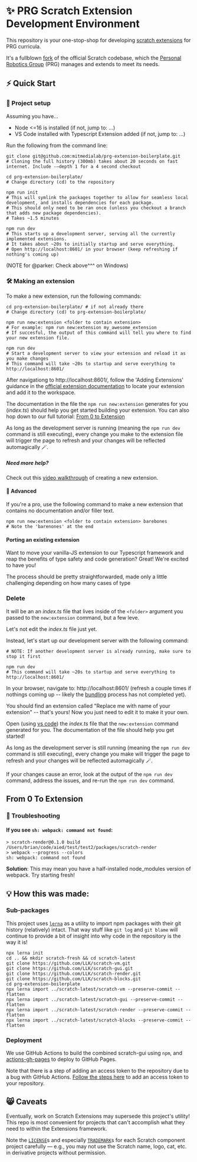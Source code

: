 # ✨ PRG Scratch Extension Development Environment

This repository is your one-stop-shop for developing [scratch extensions](https://en.scratch-wiki.info/wiki/Extension) for PRG curricula.

It's a fullblown [fork](https://en.wikipedia.org/wiki/Fork_(software_development)) of the official Scratch codebase, which the [Personal Robotics Group](https://robots.media.mit.edu/) (PRG) manages and extends to meet its needs. 

## ⚡ Quick Start

### 🚧 Project setup

Assuming you have...
- Node <=16 is installed (if not, jump to: ...)
- VS Code installed with Typescript Extension added (if not, jump to: ...)

Run the following from the command line:

```shell script
git clone git@github.com:mitmedialab/prg-extension-boilerplate.git
# Cloning the full history (300mb) takes about 20 seconds on fast internet. Include -–depth 1 for a 4 second checkout

cd prg-extension-boilerplate/
# Change directory (cd) to the repository

npm run init
# This will symlink the packages together to allow for seamless local development, and installs dependencies for each package. 
# This should only need to be ran once (unless you checkout a branch that adds new package dependencies).
# Takes ~1.5 minutes

npm run dev
# This starts up a development server, serving all the currently implemented extensions.
# It takes about ~20s to initially startup and serve everything.
# Open http://localhost:8601/ in your browser (keep refreshing if nothing's coming up)
```

(NOTE for @parker: Check above^^^ on Windows)

### 🛠️ Making an extension

To make a new extension, run the following commands:

```shell script
cd prg-extension-boilerplate/ # if not already there
# Change directory (cd) to prg-extension-boilerplate/ 

npm run new:extension <folder to contain extension>
# For example: npm run new:extension my_awesome_extension
# If succesful, the output of this command will tell you where to find your new extension file.

npm run dev
# Start a development server to view your extension and reload it as you make changes
# This command will take ~20s to startup and serve everything to http://localhost:8601/
```

After navigationg to http://localhost:8601/, follow the 'Adding Extensions' guidance in the [official extension documentation](https://en.scratch-wiki.info/wiki/Extension) to locate your extension and add it to the workspace. 

The documentation in the file the `npm run new:extension` generates for you (*index.ts*) should help you get started building your extension. You can also hop down to our full tutorial: [From 0 to Extension](#from-0-to-extension)

As long as the development server is running (meaning the `npm run dev` command is still executing), every change you make to the extension file will trigger the page to refresh and your changes will be reflected automagically 🪄. 

##### Need more help? 

Check out this [video walkthrough]() of creating a new extension.

#### 🥋 Advanced

If you're a pro, use the following command to make a new extension that contains no documentation and/or filler text. 

```shell script
npm run new:extension <folder to contain extension> barebones 
# Note the 'barenones' at the end
```

#### Porting an existing extension

Want to move your vanilla-JS extension to our Typescript framework and reap the benefits of type safety and code generation? Great! We're excited to have you!

The process should be pretty straightforwarded, made only a little challenging depending on how many cases of type

### Delete 

It will be an an *index.ts* file that lives inside of the `<folder>` argument you passed to the `new:extension` command, but a few leve.

Let's not edit the *index.ts* file just yet. 

Instead, let's start up our development server with the following command:

```shell script
# NOTE: If another development server is already running, make sure to stop it first

npm run dev
# This command will take ~20s to startup and serve everything to http://localhost:8601/
```


In your browser, navigate to: http://localhost:8601/ (refresh a couple times if nothings coming up -- likely the [bundling](https://www.freecodecamp.org/news/javascript-modules-part-2-module-bundling-5020383cf306/#:~:text=What%20is%20module%20bundling) process has not completed yet).

You should find an extension called "Replace me with name of your extension" -- that's yours! Now you just need to edit it to make it your own. 

Open (using [vs code]()) the *index.ts* file that the `new:extension` command generated for you. The documentation of the file should help you get started! 

As long as the development server is still running (meaning the `npm run dev` command is still executing), every change you make will trigger the page to refresh and your changes will be reflected automagically 🪄. 

If your changes cause an error, look at the output of the `npm run dev` command, address the issues, and re-run the `npm run dev` command.

## From 0 To Extension

### 🤔 Troubleshooting

#### If you see `sh: webpack: command not found`:

```shell script
> scratch-render@0.1.0 build /Users/brian/code/aied/test/test2/packages/scratch-render
> webpack --progress --colors
sh: webpack: command not found
```

**Solution**: This may mean you have a half-installed node_modules version of webpack. Try starting fresh!

## 💡 How this was made:

### Sub-packages

This project uses [`lerna`](https://github.com/lerna/lerna) as a utility to import npm packages with their git history (relatively) intact. That way stuff like `git log` and `git blame` will continue to provide a bit of insight into why code in the repository is the way it is! 

```shell script
npx lerna init
cd .. && mkdir scratch-fresh && cd scratch-latest
git clone https://github.com/LLK/scratch-vm.git
git clone https://github.com/LLK/scratch-gui.git
git clone https://github.com/LLK/scratch-render.git
git clone https://github.com/LLK/scratch-blocks.git
cd prg-extension-boilerplate
npx lerna import ../scratch-latest/scratch-vm --preserve-commit --flatten 
npx lerna import ../scratch-latest/scratch-gui --preserve-commit --flatten 
npx lerna import ../scratch-latest/scratch-render --preserve-commit --flatten 
npx lerna import ../scratch-latest/scratch-blocks --preserve-commit --flatten 
```

### Deployment

We use GitHub Actions to build the combined scratch-gui using `npm`, and [actions-gh-pages](https://github.com/peaceiris/actions-gh-pages) to deploy to GitHub Pages.

Note that there is a step of adding an access token to the repository due to a bug with GitHub Actions. [Follow the steps here](https://github.com/marketplace/actions/deploy-to-github-pages#configuration-) to add an access token to your repository.

## 😸 Caveats

Eventually, work on Scratch Extensions may supersede this project's utility! This repo is most convenient for projects that can't accomplish what they need to within the Extensions framework.

Note the [`LICENSE`](packages/scratch-gui/LICENSE)s and especially [`TRADEMARK`](packages/scratch-gui/TRADEMARK)s for each Scratch component project carefully — e.g., you may not use the Scratch name, logo, cat, etc. in derivative projects without permission.  
